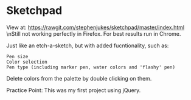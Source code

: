 # Sketchpad

View at: https://rawgit.com/stephenjukes/sketchpad/master/index.html
\nStill not working perfectly in Firefox. For best results run in Chrome.

Just like an etch-a-sketch, but with added fucntionality, such as:

    Pen size
    Color selection
    Pen type (including marker pen, water colors and 'flashy' pen)

Delete colors from the palette by double clicking on them.

Practice Point: This was my first project using jQuery.



